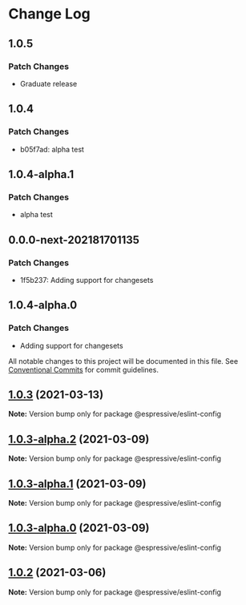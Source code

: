 # Change Log

## 1.0.5

### Patch Changes

- Graduate release

## 1.0.4

### Patch Changes

- b05f7ad: alpha test

## 1.0.4-alpha.1

### Patch Changes

- alpha test

## 0.0.0-next-202181701135

### Patch Changes

- 1f5b237: Adding support for changesets

## 1.0.4-alpha.0

### Patch Changes

- Adding support for changesets

All notable changes to this project will be documented in this file.
See [Conventional Commits](https://conventionalcommits.org) for commit guidelines.

## [1.0.3](https://github.com/Espressive/cascara/compare/@espressive/eslint-config@1.0.3-alpha.2...@espressive/eslint-config@1.0.3) (2021-03-13)

**Note:** Version bump only for package @espressive/eslint-config

## [1.0.3-alpha.2](https://github.com/Espressive/cascara/compare/@espressive/eslint-config@1.0.3-alpha.1...@espressive/eslint-config@1.0.3-alpha.2) (2021-03-09)

**Note:** Version bump only for package @espressive/eslint-config

## [1.0.3-alpha.1](https://github.com/Espressive/cascara/compare/@espressive/eslint-config@1.0.3-alpha.0...@espressive/eslint-config@1.0.3-alpha.1) (2021-03-09)

**Note:** Version bump only for package @espressive/eslint-config

## [1.0.3-alpha.0](https://github.com/Espressive/cascara/compare/@espressive/eslint-config@1.0.1...@espressive/eslint-config@1.0.3-alpha.0) (2021-03-09)

**Note:** Version bump only for package @espressive/eslint-config

## [1.0.2](https://github.com/Espressive/cascara/compare/@espressive/eslint-config@1.0.1...@espressive/eslint-config@1.0.2) (2021-03-06)

**Note:** Version bump only for package @espressive/eslint-config
